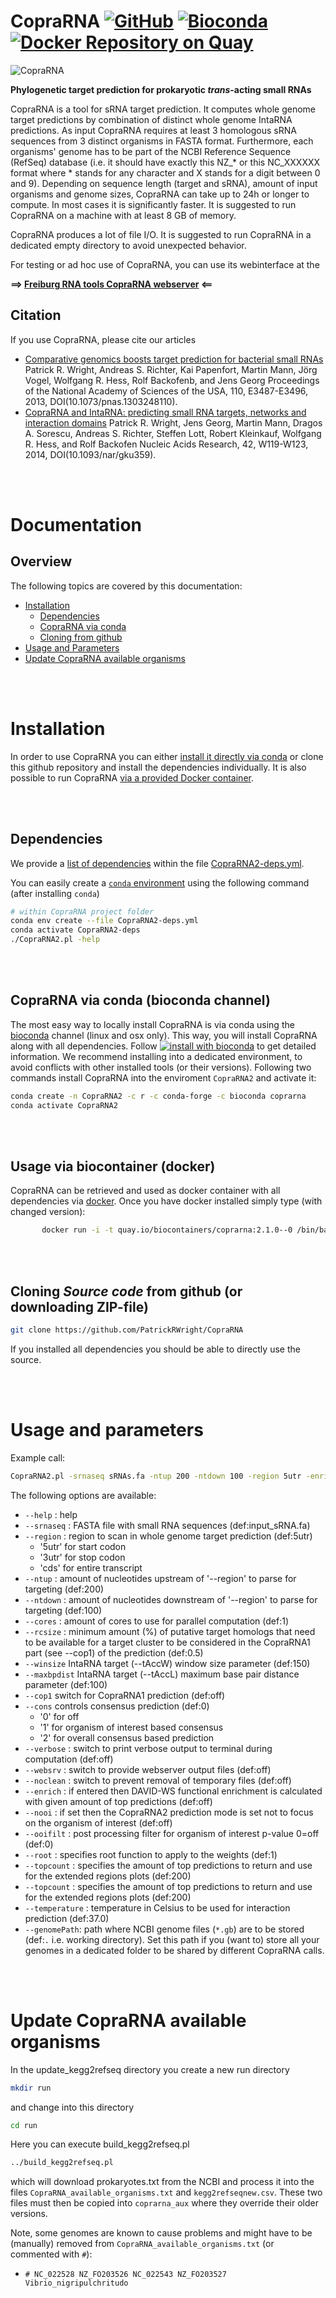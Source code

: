 # CopraRNA [![GitHub](https://img.shields.io/github/tag/PatrickRWright/CopraRNA.svg)](https://github.com/PatrickRWright/CopraRNA/releases)  [![Bioconda](https://anaconda.org/bioconda/coprarna/badges/version.svg)](https://anaconda.org/bioconda/coprarna) [![Docker Repository on Quay](https://quay.io/repository/biocontainers/coprarna/status "Docker Repository on Quay")](https://quay.io/repository/biocontainers/coprarna)
![CopraRNA](https://raw.githubusercontent.com/PatrickRWright/CopraRNA/master/copra_sRNA.jpg "CopraRNA")

**Phylogenetic target prediction for prokaryotic *trans*-acting small RNAs**

CopraRNA is a tool for sRNA target prediction. It computes whole genome target predictions
by combination of distinct whole genome IntaRNA predictions. As input CopraRNA requires
at least 3 homologous sRNA sequences from 3 distinct organisms in FASTA format.
Furthermore, each organisms' genome has to be part of the NCBI Reference Sequence (RefSeq)
database (i.e. it should have exactly this NZ_* or this NC_XXXXXX format where * stands
for any character and X stands for a digit between 0 and 9). Depending on sequence length
(target and sRNA), amount of input organisms and genome sizes, CopraRNA can take up to 24h
or longer to compute. In most cases it is significantly faster. It is suggested to run CopraRNA
on a machine with at least 8 GB of memory.

CopraRNA produces a lot of file I/O. It is suggested to run CopraRNA in a dedicated
empty directory to avoid unexpected behavior.

For testing or ad hoc use of CopraRNA, you can use its webinterface at the

**==> [Freiburg RNA tools CopraRNA webserver](http://rna.informatik.uni-freiburg.de/CopraRNA/) <==**

## Citation
If you use CopraRNA, please cite our articles
- [Comparative genomics boosts target prediction for bacterial small RNAs](http://dx.doi.org/10.1073/pnas.1303248110)
  Patrick R. Wright, Andreas S. Richter, Kai Papenfort, Martin Mann, Jörg Vogel, Wolfgang R. Hess, Rolf Backofenb, and Jens Georg
  Proceedings of the National Academy of Sciences of the USA, 110, E3487-E3496, 2013, DOI(10.1073/pnas.1303248110).
- [CopraRNA and IntaRNA: predicting small RNA targets, networks and interaction domains](http://dx.doi.org/10.1093/nar/gku359)
  Patrick R. Wright, Jens Georg, Martin Mann, Dragos A. Sorescu, Andreas S. Richter, Steffen Lott, Robert Kleinkauf, Wolfgang R. Hess, and Rolf Backofen
  Nucleic Acids Research, 42, W119-W123, 2014, DOI(10.1093/nar/gku359).

<br /><br />
<a name="doc" />
# Documentation

## Overview

The following topics are covered by this documentation:

- [Installation](#install)
  - [Dependencies](#deps)
  - [CopraRNA via conda](#instconda)
  - [Cloning from github](#instgithub)
- [Usage and Parameters](#usage)
- [Update CopraRNA available organisms](#updateava)

<br /><br />
<a name="install" />
# Installation

In order to use CopraRNA you can either [install it directly via conda](#instconda) or
clone this github repository and install the dependencies individually. 
It is also possible to run CopraRNA [via a provided Docker container](#biocontainer).

<br /><br />
<a name="deps" />
## Dependencies

We provide a [list of dependencies](CopraRNA2-deps.yml) within the file [CopraRNA2-deps.yml](CopraRNA2-deps.yml).

You can easily create a [`conda` environment](https://docs.conda.io/projects/conda/en/latest/user-guide/tasks/manage-environments.html) using the following command (after installing `conda`)
```bash
# within CopraRNA project folder
conda env create --file CopraRNA2-deps.yml
conda activate CopraRNA2-deps
./CopraRNA2.pl -help
```

<br /><br />
<a name="instconda" />
## CopraRNA via conda (bioconda channel)
The most easy way to locally install CopraRNA is via conda using the 
[bioconda](https://bioconda.github.io/recipes/coprarna/README.html) 
channel (linux and osx only). This way, you will install CopraRNA along
with all dependencies.
Follow
[![install with bioconda](https://img.shields.io/badge/install%20with-bioconda-brightgreen.svg?style=flat-square)](http://bioconda.github.io/recipes/coprarna/README.html)
to get detailed information. We recommend installing into a dedicated environment, to avoid conflicts with
other installed tools (or their versions). Following two commands install CopraRNA into the enviroment `CopraRNA2` and activate it:
```bash
conda create -n CopraRNA2 -c r -c conda-forge -c bioconda coprarna
conda activate CopraRNA2
```
<br /><br />
<a name="biocontainer" />

## Usage via biocontainer (docker)

CopraRNA can be retrieved and used as docker container with all dependencies via [docker](https://docs.docker.com/engine/installation/). Once you have docker installed simply type (with changed version):
```bash
       docker run -i -t quay.io/biocontainers/coprarna:2.1.0--0 /bin/bash
```
<br /><br />
<a name="instgithub" />

## Cloning *Source code* from github (or downloading ZIP-file)
```bash
git clone https://github.com/PatrickRWright/CopraRNA
```
If you installed all dependencies you should be able to directly use the source.

<br /><br />
<a name="usage" />
# Usage and parameters

Example call:
```bash
CopraRNA2.pl -srnaseq sRNAs.fa -ntup 200 -ntdown 100 -region 5utr -enrich 200 -topcount 200 -cores 4
```

The following options are available:

- `--help` : help
- `--srnaseq` : FASTA file with small RNA sequences (def:input_sRNA.fa)
- `--region` : region to scan in whole genome target prediction (def:5utr)
    - '5utr' for start codon
    - '3utr' for stop codon
    - 'cds' for entire transcript
- `--ntup` : amount of nucleotides upstream of '--region' to parse for targeting (def:200)
- `--ntdown` : amount of nucleotides downstream of '--region' to parse for targeting (def:100)
- `--cores` : amount of cores to use for parallel computation (def:1)
- `--rcsize` : minimum amount (%) of putative target homologs that need to be available for a target cluster 
               to be considered in the CopraRNA1 part (see --cop1) of the prediction (def:0.5)
- `--winsize`                 IntaRNA target (--tAccW) window size parameter (def:150)
- `--maxbpdist`               IntaRNA target (--tAccL) maximum base pair distance parameter (def:100)
- `--cop1`                    switch for CopraRNA1 prediction (def:off)
- `--cons`                    controls consensus prediction (def:0)
    - '0' for off
    - '1' for organism of interest based consensus
    - '2' for overall consensus based prediction
- `--verbose` : switch to print verbose output to terminal during computation (def:off)
- `--websrv` : switch to provide webserver output files (def:off)
- `--noclean` : switch to prevent removal of temporary files (def:off)
- `--enrich` : if entered then DAVID-WS functional enrichment is calculated with given amount of top predictions (def:off)
- `--nooi` : if set then the CopraRNA2 prediction mode is set not to focus on the organism of interest (def:off)
- `--ooifilt` : post processing filter for organism of interest p-value 0=off (def:0)
- `--root` : specifies root function to apply to the weights (def:1)
- `--topcount` : specifies the amount of top predictions to return and use for the extended regions plots (def:200)
- `--topcount` : specifies the amount of top predictions to return and use for the extended regions plots (def:200)
- `--temperature` : temperature in Celsius to be used for interaction prediction (def:37.0)
- `--genomePath`: path where NCBI genome files (`*.gb`) are to be stored (def:`.` i.e. working directory). Set this path if you (want to) store all your genomes in a dedicated folder to be shared by different CopraRNA calls.

<br /><br />
<a name="updateava" />
# Update CopraRNA available organisms

In the update_kegg2refseq directory you create a new run directory
```bash
mkdir run
```
and change into this directory
```bash
cd run 
```
Here you can execute build_kegg2refseq.pl 
```bash
../build_kegg2refseq.pl 
```
which will download prokaryotes.txt from the
NCBI and process it into the files `CopraRNA_available_organisms.txt` and `kegg2refseqnew.csv`.
These two files must then be copied into `coprarna_aux` where they override their older versions.

Note, some genomes are known to cause problems and might have to be (manually) removed from `CopraRNA_available_organisms.txt` (or commented with `#`):

- `# NC_022528 NZ_FO203526 NC_022543 NZ_FO203527    Vibrio_nigripulchritudo` 

